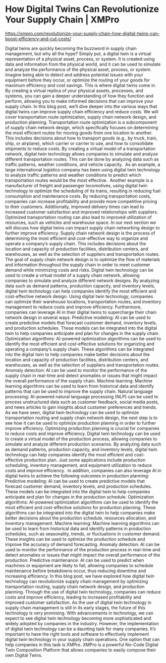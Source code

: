 # How Digital Twins Can Revolutionize Your Supply Chain | XMPro

https://xmpro.com/revolutionize-your-supply-chain-how-digital-twins-can-boost-efficiency-and-cut-costs/

Digital twins are quickly becoming the buzzword in supply chain management, but why all the hype? Simply put, a digital twin is a virtual representation of a physical asset, process, or system. It is created using data and information from the physical world, and it can be used to simulate and analyze the performance of the physical asset, process, or system.
Imagine being able to detect and address potential issues with your equipment before they occur, or optimize the routing of your goods for maximum efficiency and cost savings. This is where digital twins come in. By creating a virtual replica of your physical assets, processes, and systems, you can gain a deeper understanding of how they function and perform, allowing you to make informed decisions that can improve your supply chain.
In this blog post, we’ll dive deeper into the various ways that digital twins can improve supply chain efficiency and reduce costs. We will cover transportation route optimization, supply chain network design, and production planning.
Transportation route optimization is a subcomponent of supply chain network design, which specifically focuses on determining the most efficient routes for moving goods from one location to another. This includes decisions about how to transport goods (e.g., by truck, train, ship, or airplane), which carrier or carrier to use, and how to consolidate shipments to reduce costs.
By creating a virtual model of a transportation network, digital twin technology allows companies to simulate and analyze different transportation routes. This can be done by analyzing data such as traffic patterns, weather conditions, and vehicle capacity. 
As an example, a large international logistics company has been using digital twin technology to analyze traffic patterns and weather conditions to predict which transportation routes would be the most effective. 
Another example is a manufacturer of freight and passenger locomotives, using digital twin technology to optimize the scheduling of its trains, resulting in reducing fuel consumption and maintenance costs.
By reducing transportation costs, companies can increase profitability and provide more competitive pricing to their customers. Additionally, improved delivery times can lead to increased customer satisfaction and improved relationships with suppliers. Optimized transportation routing can also lead to improved utilization of resources, such as vehicles and warehouse space.
In our next section we will discuss how digital twins can impact supply chain networking design to further improve efficiency.
Supply chain network design is the process of determining the most efficient and cost-effective way to organize and operate a company’s supply chain. This includes decisions about the location and capacity of production facilities, distribution centers, and warehouses, as well as the selection of suppliers and transportation routes. The goal of supply chain network design is to optimize the flow of materials and information throughout the supply chain in order to meet customer demand while minimizing costs and risks.
Digital twin technology can be used to create a virtual model of a supply chain network, allowing companies to simulate and analyze different network designs.
By analyzing data such as demand patterns, production capacity, and inventory levels, digital twin technology can help companies identify the most efficient and cost-effective network design. Using digital twin technology, companies can optimize their warehouse locations, transportation routes, and inventory management to reduce costs and improve efficiency.
Furthermore, companies can leverage AI in their digital twins to supercharge their chain network design in several ways:
Predictive modeling: AI can be used to create predictive models that forecast customer demand, inventory levels, and production schedules. These models can be integrated into the digital twin to help companies anticipate and plan for changes in the supply chain.
Optimization algorithms: AI-powered optimization algorithms can be used to identify the most efficient and cost-effective solutions for organizing and operating a company’s supply chain. These algorithms can be integrated into the digital twin to help companies make better decisions about the location and capacity of production facilities, distribution centers, and warehouses, as well as the selection of suppliers and transportation routes.
Anomaly detection: AI can be used to monitor the performance of the supply chain in real-time and detect anomalies or issues that might impact the overall performance of the supply chain.
Machine learning: Machine learning algorithms can be used to learn from historical data and identify patterns that can be used to improve the supply chain.
Natural language processing: AI-powered natural language processing (NLP) can be used to process unstructured data such as customer feedback, social media posts, and news articles to gain insights about customer preferences and trends.
As we have seen, digital twin technology can be used to optimize transportation routing and supply chain network design, the next step is to see how it can be used to optimize production planning in order to further improve efficiency.
Optimizing production planning is crucial for companies to reduce costs and improve efficiency.
Digital twin technology can be used to create a virtual model of the production process, allowing companies to simulate and analyze different production scenarios. By analyzing data such as demand patterns, production capacity, and inventory levels, digital twin technology can help companies identify the most efficient and cost-effective production plan.
Just some applications include production scheduling, inventory management, and equipment utilization to reduce costs and improve efficiency. 
In addition, companies can also leverage AI in digital twins to achieve the following outcomes in production planning: 
Predictive modeling: AI can be used to create predictive models that forecast customer demand, inventory levels, and production schedules. These models can be integrated into the digital twin to help companies anticipate and plan for changes in the production schedule.
Optimization algorithms: AI-powered optimization algorithms can be used to identify the most efficient and cost-effective solutions for production planning. These algorithms can be integrated into the digital twin to help companies make better decisions about the production schedule, resources allocation, and inventory management.
Machine learning: Machine learning algorithms can be used to learn from historical data and identify patterns in production schedules, such as seasonality, trends, or fluctuations in customer demand. These insights can be used to optimize the production schedule and improve the accuracy of demand forecasting.
Anomaly detection: AI can be used to monitor the performance of the production process in real-time and detect anomalies or issues that might impact the overall performance of the production.
Predictive maintenance: AI can be used to predict when machines or equipment are likely to fail, allowing companies to schedule maintenance before breakdowns occur, thus reducing downtime and increasing efficiency.
In this blog post, we have explored how digital twin technology can revolutionize supply chain management by optimizing transportation routing, supply chain network design, and production planning.
Through the use of digital twin technology, companies can reduce costs and improve efficiency, leading to increased profitability and improved customer satisfaction.
As the use of digital twin technology in supply chain management is still in its early stages, the future of this technology is very promising. With advancements in technology, we can expect to see digital twin technology becoming more sophisticated and widely adopted by companies in the industry.
However, the implementation of digital twin technology can be a daunting task for many companies. It’s important to have the right tools and software to effectively implement digital twin technology in your supply chain operations.
One option that can help companies in this task is XMPro. XMPro is a powerful No-Code Digital Twin Composition Platform that allows companies to easily compose their own Digital Twins.